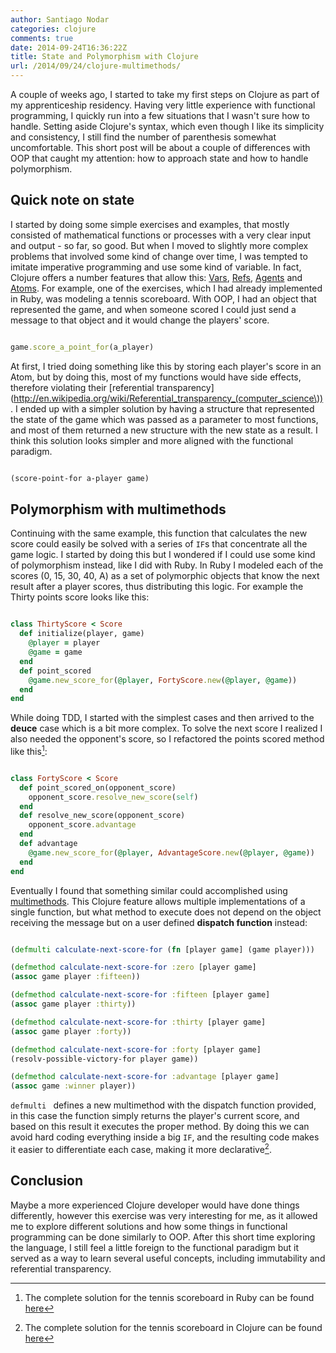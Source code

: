 ```yaml
---
author: Santiago Nodar
categories: clojure
comments: true
date: 2014-09-24T16:36:22Z
title: State and Polymorphism with Clojure
url: /2014/09/24/clojure-multimethods/
---
```


A couple of weeks ago, I started to take my first steps on Clojure as part of my apprenticeship residency. Having very little experience with functional programming, I quickly run into a few situations that I wasn't sure how to handle. Setting aside Clojure's syntax, which even though I like its simplicity and consistency, I still find the number of parenthesis somewhat uncomfortable. This short post will be about a couple of differences with OOP that caught my attention: how to approach state and how to handle polymorphism.
<!--more-->
Quick note on state
-------------------

I started by doing some simple exercises and examples, that mostly consisted of mathematical functions or processes with a very clear input and output - so far, so good. But when I moved to slightly more complex problems that involved some kind of change over time, I was tempted to imitate imperative programming and use some kind of variable. In fact, Clojure offers a number features that allow this: [Vars](http://clojure.org/Vars), [Refs](http://clojure.org/Refs), [Agents](http://clojure.org/Agents) and [Atoms](http://clojure.org/Atoms).
For example, one of the exercises, which I had already implemented in Ruby, was modeling a tennis scoreboard. With OOP, I had an object that represented the game, and when someone scored I  could just send a message to that object and it would change the players' score.

``` ruby

game.score_a_point_for(a_player) 

```

At first, I tried doing something like this by storing each player's score in an Atom, but by doing this, most of my functions would have side effects, therefore violating their [referential transparency](http://en.wikipedia.org/wiki/Referential_transparency_(computer_science\)).
I ended up with a simpler solution by having a structure that represented the state of the game which was passed as a parameter to most functions, and most of them returned a new structure with the new state as a result. I think this solution looks simpler and more aligned with the functional paradigm.

``` clojure

(score-point-for a-player game)

```

Polymorphism with multimethods
------------------------------

Continuing with the same example, this function that calculates the new score could easily be solved with a series of `IF`s that concentrate all the game logic. I started by doing this but I wondered if I could use some kind of polymorphism instead, like I did with Ruby. In Ruby I modeled each of the scores (0, 15, 30, 40, A) as a set of polymorphic objects that know the next result after a player scores, thus distributing this logic. For example the Thirty points score looks like this:

``` ruby

class ThirtyScore < Score
  def initialize(player, game)
    @player = player
    @game = game
  end
  def point_scored
    @game.new_score_for(@player, FortyScore.new(@player, @game))
  end
end

```

While doing TDD, I started with the simplest cases and then arrived to the __deuce__ case which is a bit more complex. To solve the next score I realized I also needed the opponent's score, so I refactored the points scored method like this[^1]:

``` ruby

class FortyScore < Score
  def point_scored_on(opponent_score)
    opponent_score.resolve_new_score(self)
  end
  def resolve_new_score(opponent_score)
    opponent_score.advantage
  end
  def advantage
    @game.new_score_for(@player, AdvantageScore.new(@player, @game))
  end
end

```

Eventually I found that something similar could accomplished using [multimethods](http://clojure.org/multimethods). This Clojure  feature allows multiple implementations of a single function, but what method to execute does not depend on the object receiving the message but on a user defined __dispatch function__  instead:

``` clojure

(defmulti calculate-next-score-for (fn [player game] (game player)))

(defmethod calculate-next-score-for :zero [player game] 
(assoc game player :fifteen))

(defmethod calculate-next-score-for :fifteen [player game] 
(assoc game player :thirty))

(defmethod calculate-next-score-for :thirty [player game] 
(assoc game player :forty))

(defmethod calculate-next-score-for :forty [player game] 
(resolv-possible-victory-for player game))

(defmethod calculate-next-score-for :advantage [player game] 
(assoc game :winner player))

```

`defmulti ` defines a new multimethod with the dispatch function provided, in this case the function simply returns the player's current score, and based on this result it executes the proper method. By doing this we can avoid hard coding everything inside a big `IF`, and the resulting code makes it easier to differentiate each case, making it more declarative[^2].

Conclusion
----------

Maybe a more experienced Clojure developer would have done things differently, however this exercise was very interesting for me, as it allowed me to explore different solutions and how some things in functional programming can be done similarly to OOP. After this short time exploring the language, I still feel a little foreign to the functional paradigm but it served as a way to learn several useful concepts, including immutability and referential transparency.


[^1]: The complete solution for the tennis scoreboard in Ruby can be found [here](https://github.com/nodarsan/TDD-TennisScoreRUBY)
[^2]: The complete solution for the tennis scoreboard in Clojure can be found [here](https://github.com/nodarsan/clj-tennis/)
